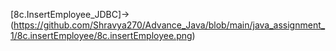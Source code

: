 [8c.InsertEmployee_JDBC]->(https://github.com/Shravya270/Advance_Java/blob/main/java_assignment_1/8c.insertEmployee/8c.insertEmployee.png)
